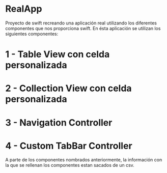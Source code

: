 # RealApp

Proyecto de swift recreando una aplicación real utilizando los diferentes componentes que nos proporciona swift. 
En ésta aplicación se utilizan los siguientes componentes:
 # 1 - Table View con celda personalizada
 # 2 - Collection View con celda personalizada
 # 3 - Navigation Controller
 # 4 - Custom TabBar Controller

A parte de los componentes nombrados anteriormente, la información con la que se rellenan los componentes estan sacados de
un csv.
